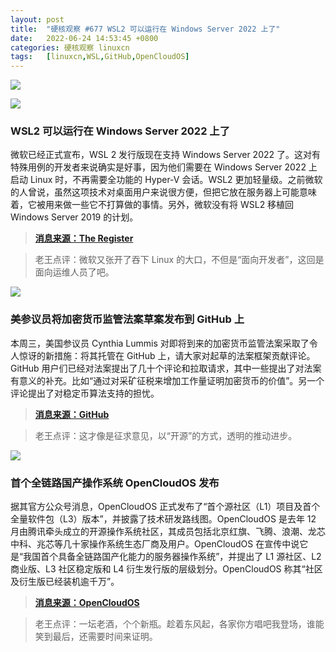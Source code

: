 ```yaml
---
layout: post
title:	"硬核观察 #677 WSL2 可以运行在 Windows Server 2022 上了"
date:	2022-06-24 14:53:45 +0800 
categories:	硬核观察 linuxcn 
tags:	[linuxcn,WSL,GitHub,OpenCloudOS]
---
```



![](/Asserts/Images//attachment/album/202206/24/145237kghf2v2gpghttmp2.jpg)


![](/Asserts/Images//attachment/album/202206/24/145246r7sapi7snhs4sne4.jpg)


### WSL2 可以运行在 Windows Server 2022 上了


微软已经正式宣布，WSL 2 发行版现在支持 Windows Server 2022 了。这对有特殊用例的开发者来说确实是好事，因为他们需要在 Windows Server 2022 上启动 Linux 时，不再需要全功能的 Hyper-V 会话。WSL2 更加轻量级。之前微软的人曾说，虽然这项技术对桌面用户来说很方便，但把它放在服务器上可能意味着，它被用来做一些它不打算做的事情。另外，微软没有将 WSL2 移植回 Windows Server 2019 的计划。



> 
> **[消息来源：The Register](https://www.theregister.com/2022/06/22/wsl2_windows_server/)**
> 
> 
> 



> 
> 老王点评：微软又张开了吞下 Linux 的大口，不但是“面向开发者”，这回是面向运维人员了吧。
> 
> 
> 


![](/Asserts/Images//attachment/album/202206/24/145301frrzhjecgbfxpj6t.jpg)


### 美参议员将加密货币监管法案草案发布到 GitHub 上


本周三，美国参议员 Cynthia Lummis 对即将到来的加密货币监管法案采取了令人惊讶的新措施：将其托管在 GitHub 上，请大家对起草的法案框架贡献评论。GitHub 用户们已经对法案提出了几十个评论和拉取请求，其中一些提出了对法案有意义的补充。比如“通过对采矿征税来增加工作量证明加密货币的价值”。另一个评论提出了对稳定币算法支持的担忧。



> 
> **[消息来源：GitHub](https://github.com/responsible-financial-innovation-act22/RFIA-bill)**
> 
> 
> 



> 
> 老王点评：这才像是征求意见，以“开源”的方式，透明的推动进步。
> 
> 
> 


![](/Asserts/Images//attachment/album/202206/24/145322l2f4y4myej5fy4fm.jpg)


### 首个全链路国产操作系统 OpenCloudOS 发布


据其官方公众号消息，OpenCloudOS 正式发布了“首个源社区（L1）项目及首个全量软件包（L3）版本”，并披露了技术研发路线图。OpenCloudOS 是去年 12 月由腾讯牵头成立的开源操作系统社区，其成员包括北京红旗、飞腾、浪潮、龙芯中科、兆芯等几十家操作系统生态厂商及用户。OpenCloudOS 在宣传中说它是“我国首个具备全链路国产化能力的服务器操作系统”，并提出了 L1 源社区、L2 商业版、L3 社区稳定版和 L4 衍生发行版的层级划分。OpenCloudOS 称其“社区及衍生版已经装机逾千万”。



> 
> **[消息来源：OpenCloudOS](https://mp.weixin.qq.com/s/YD-r1dT8JOshfsIJDvOBlQ)**
> 
> 
> 



> 
> 老王点评：一坛老酒，个个新瓶。趁着东风起，各家你方唱吧我登场，谁能笑到最后，还需要时间来证明。
> 
> 
>

